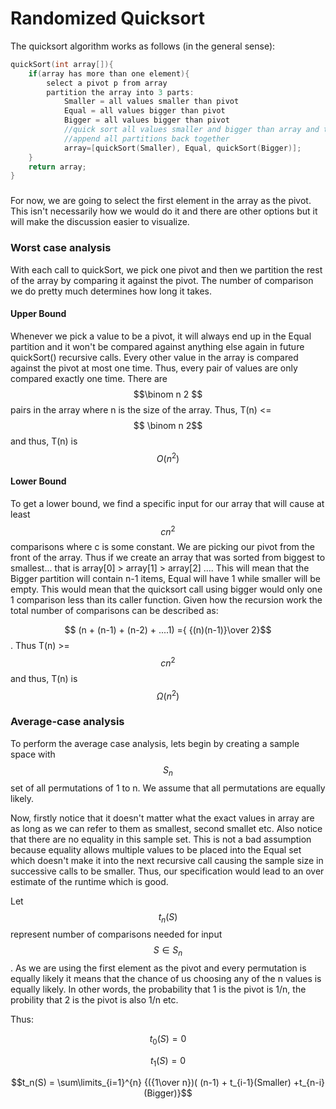 # Randomized Quicksort

The quicksort algorithm works as follows \(in the general sense\):

```cpp
quickSort(int array[]){
    if(array has more than one element){
        select a pivot p from array
        partition the array into 3 parts:
            Smaller = all values smaller than pivot
            Equal = all values bigger than pivot
            Bigger = all values bigger than pivot
            //quick sort all values smaller and bigger than array and then
            //append all partitions back together
            array=[quickSort(Smaller), Equal, quickSort(Bigger)];
    }
    return array;
}
```

### 

For now, we are going to select the first element in the array as the pivot.  This isn't necessarily how we would do it and there are other options but it will make the discussion easier to visualize.

### Worst case analysis

With each call to quickSort, we pick one pivot and then we partition the rest of the array by comparing it against the pivot.  The number of comparison we do pretty much determines how long it takes.

#### Upper Bound

Whenever we pick a value to be a pivot, it will always end up in the Equal partition and it won't be compared against anything else again in future quickSort\(\) recursive calls.  Every other value in the array is compared against the pivot at most one time.  Thus, every pair of values are only compared exactly one time.  There are $$\binom n 2 $$pairs in the array where n is the size of the array. Thus, T\(n\) &lt;= $$ \binom n 2$$ and thus, T\(n\) is $$O(n^2)$$

#### Lower Bound

To get a lower bound, we find a specific input for our array that will cause at least $$c n^2$$comparisons where c is some constant.  We are picking our pivot from the front of the array.  Thus if we create an array that was sorted from biggest to smallest... that is array\[0\] &gt; array\[1\] &gt; array\[2\] .... This will mean that the Bigger partition will contain n-1 items, Equal will have 1 while smaller will be empty.  This would mean that the quicksort call using bigger would only one 1 comparison less than its caller function.  Given how the recursion work the total number of comparisons can be described as:

 $$ (n + (n-1) + (n-2) + ....1) ={ {(n)(n-1)}\over 2}$$.  Thus T\(n\) &gt;= $$cn^2$$ and thus, T\(n\) is $$\Omega (n^2)$$

### Average-case analysis

To perform the average case analysis, lets begin by creating a sample space with $$S_n$$ set of all permutations of 1 to n.  We assume that all permutations are equally likely.

Now, firstly notice that it doesn't matter what the exact values in array are as long as we can refer to them as smallest, second smallet etc. Also notice that there are no equality in this sample set.  This is not a bad assumption because equality allows multiple values to be placed into the Equal set which doesn't make it into the next recursive call causing the sample size in successive calls to be smaller. Thus, our specification would lead to an over estimate of the runtime which is good.

Let $$t_n(S)$$represent number of comparisons needed for input $$S \in S_n$$.  As we are using the first element as the pivot and every permutation is equally likely it means that the chance of us choosing any of the n values is equally likely.  In other words, the probability that 1 is the pivot is 1/n, the probility that 2 is the pivot is also 1/n etc.

Thus:

$$t_0(S) = 0$$

$$t_1(S)=0$$

$$t_n(S) = \sum\limits_{i=1}^{n} {({1\over n})( (n-1) + t_{i-1}(Smaller) +t_{n-i}(Bigger)}$$





